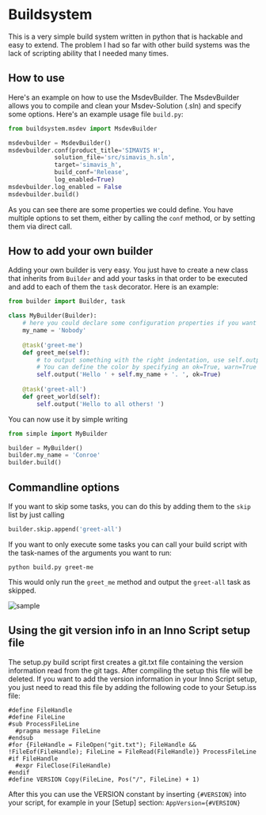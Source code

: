 # Buildsystem

This is a very simple build system written in python that is hackable and easy to extend. 
The problem I had so far with other build systems was the lack of scripting ability that 
I needed many times.

## How to use
Here's an example on how to use the MsdevBuilder. The MsdevBuilder allows you to
compile and clean your Msdev-Solution (.sln) and specify some options. Here's an
example usage file `build.py`:

```python
from buildsystem.msdev import MsdevBuilder

msdevbuilder = MsdevBuilder()
msdevbuilder.conf(product_title='SIMAVIS H',
             solution_file='src/simavis_h.sln',
             target='simavis_h',
             build_conf='Release',
             log_enabled=True)
msdevbuilder.log_enabled = False
msdevbuilder.build()
```

As you can see there are some properties we could define. You have multiple options
to set them, either by calling the `conf` method, or by setting them via direct call.

## How to add your own builder
Adding your own builder is very easy. You just have to create a new class that inherits
from `Builder` and add your tasks in that order to be executed and add to each of them
the `task` decorator. Here is an example:

```python
from builder import Builder, task

class MyBuilder(Builder):
    # here you could declare some configuration properties if you want to
    my_name = 'Nobody'
    
    @task('greet-me')
    def greet_me(self):
        # to output something with the right indentation, use self.output
        # You can define the color by specifying an ok=True, warn=True or error=True.
        self.output('Hello ' + self.my_name + '. ', ok=True)
    
    @task('greet-all')
    def greet_world(self):
        self.output('Hello to all others! ')
```

You can now use it by simple writing

```python
from simple import MyBuilder

builder = MyBuilder()
builder.my_name = 'Conroe'
builder.build()
```

## Commandline options
If you want to skip some tasks, you can do this by adding them to the `skip` list by
just calling

```python
builder.skip.append('greet-all')
```

If you want to only execute some tasks you can call your build script with the task-names
of the arguments you want to run:

```
python build.py greet-me
```

This would only run the `greet_me` method and output the `greet-all` task as skipped.

![sample](https://cloud.githubusercontent.com/assets/5173805/11562974/8493d2f4-99d1-11e5-801c-698179ca6705.gif)

## Using the git version info in an Inno Script setup file

The setup.py build script first creates a git.txt file containing the version information read
from the git tags. After compiling the setup this file will be deleted. If you want to add the
version information in your Inno Script setup, you just need to read this file by adding the following
code to your Setup.iss file:

```
#define FileHandle
#define FileLine
#sub ProcessFileLine
  #pragma message FileLine
#endsub
#for {FileHandle = FileOpen("git.txt"); FileHandle && !FileEof(FileHandle); FileLine = FileRead(FileHandle)} ProcessFileLine
#if FileHandle
  #expr FileClose(FileHandle)
#endif
#define VERSION Copy(FileLine, Pos("/", FileLine) + 1)
```

After this you can use the VERSION constant by inserting `{#VERSION}` into your script, for example in your [Setup] section: 
```AppVersion={#VERSION}```